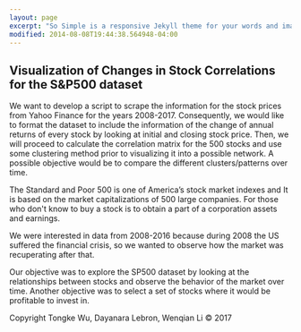 ```yaml
---
layout: page
excerpt: "So Simple is a responsive Jekyll theme for your words and images."
modified: 2014-08-08T19:44:38.564948-04:00
---
```


## Visualization of Changes in Stock Correlations for the S&P500 dataset
We want to develop a script to scrape the information for the stock prices from Yahoo Finance for the years 2008-2017.
Consequently, we would like to format the dataset to include the information of the change of annual returns of every stock 
by looking at initial and closing stock price. Then, we will proceed to calculate the correlation matrix for the 500 stocks and use some clustering method prior to visualizing it into a possible network. A possible objective would be to compare the different clusters/patterns over time. 

The Standard and Poor 500 is one of America’s stock market indexes and It is based on the market capitalizations of 500 large companies. For those who don't know to buy a stock is to obtain a part of a corporation assets and earnings.

We were interested in data from 2008-2016 because during 2008 the US suffered the financial crisis, so we wanted to observe how the market was recuperating after that. 

Our objective was to explore the SP500 dataset by looking at the  relationships between stocks and observe the behavior of the market over time. Another objective was to select a set of stocks where it would be profitable to invest in. 


Copyright Tongke Wu, Dayanara Lebron, Wenqian Li &copy; 2017


[^1]: Example: *domain.com/category-name/post-title*

